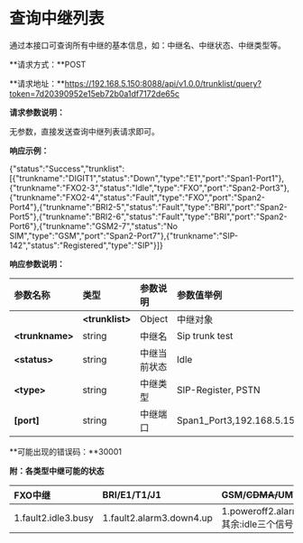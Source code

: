 

# 查询中继列表

通过本接口可查询所有中继的基本信息，如：中继名、中继状态、中继类型等。

**请求方式：**POST

**请求地址：**https://192.168.5.150:8088/api/v1.0.0/trunklist/query?token=7d20390952e15eb72b0a1df7172de65c

**请求参数说明：**

无参数，直接发送查询中继列表请求即可。

**响应示例：**

{"status":"Success","trunklist":\[{"trunkname":"DIGIT1","status":"Down","type":"E1","port":"Span1-Port1"},{"trunkname":"FXO2-3","status":"Idle","type":"FXO","port":"Span2-Port3"},{"trunkname":"FXO2-4","status":"Fault","type":"FXO","port":"Span2-Port4"},{"trunkname":"BRI2-5","status":"Fault","type":"BRI","port":"Span2-Port5"},{"trunkname":"BRI2-6","status":"Fault","type":"BRI","port":"Span2-Port6"},{"trunkname":"GSM2-7","status":"No SIM","type":"GSM","port":"Span2-Port7"},{"trunkname":"SIP-142","status":"Registered","type":"SIP"}\]}

**响应参数说明：**

| 参数名称 | 类型 | 参数说明 | 参数值举例 |
| :--- | :--- | :--- | :--- |
|  | **&lt;trunklist&gt;** | Object | 中继对象 |
| **&lt;trunkname&gt;** | string | 中继名 | Sip trunk test |
| **&lt;status&gt;** | string | 中继当前状态 | Idle |
| **&lt;type&gt;** | string | 中继类型 | SIP-Register, PSTN |
| **\[port\]** | string | 中继端口 | Span1\_Port3,192.168.5.150 |

**可能出现的错误码：**30001

**附：各类型中继可能的状态**

| FXO中继 | BRI/E1/T1/J1 | GSM/~~CDMA/~~UMTS | SIP/IAX |
| :--- | :--- | :--- | :--- |
| 1.fault2.idle3.busy | 1.fault2.alarm3.down4.up | 1.poweroff2.alarm3.nosim4.nosignal5.pinerror6.unregister7.busy8.其余:idle三个信号强度signal ≥ 2010 ≤ signal &lt; 20signal &lt; 10 | 1.registering2.failure3.registered \(unmonitored\)4.disable5.unknown |




